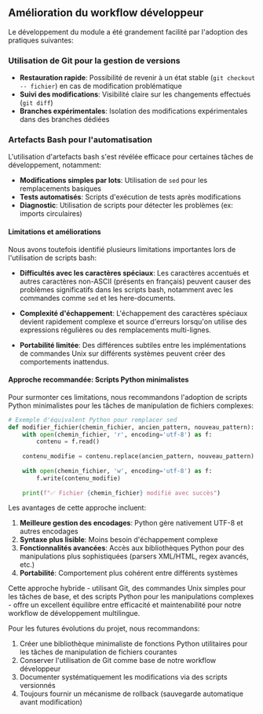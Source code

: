 ## Amélioration du workflow développeur

Le développement du module a été grandement facilité par l'adoption des pratiques suivantes:

### Utilisation de Git pour la gestion de versions

- **Restauration rapide**: Possibilité de revenir à un état stable (`git checkout -- fichier`) en cas de modification problématique
- **Suivi des modifications**: Visibilité claire sur les changements effectués (`git diff`)
- **Branches expérimentales**: Isolation des modifications expérimentales dans des branches dédiées

### Artefacts Bash pour l'automatisation

L'utilisation d'artefacts bash s'est révélée efficace pour certaines tâches de développement, notamment:

- **Modifications simples par lots**: Utilisation de `sed` pour les remplacements basiques
- **Tests automatisés**: Scripts d'exécution de tests après modifications
- **Diagnostic**: Utilisation de scripts pour détecter les problèmes (ex: imports circulaires)

#### Limitations et améliorations

Nous avons toutefois identifié plusieurs limitations importantes lors de l'utilisation de scripts bash:

- **Difficultés avec les caractères spéciaux**: Les caractères accentués et autres caractères non-ASCII (présents en français) peuvent causer des problèmes significatifs dans les scripts bash, notamment avec les commandes comme `sed` et les here-documents.

- **Complexité d'échappement**: L'échappement des caractères spéciaux devient rapidement complexe et source d'erreurs lorsqu'on utilise des expressions régulières ou des remplacements multi-lignes.

- **Portabilité limitée**: Des différences subtiles entre les implémentations de commandes Unix sur différents systèmes peuvent créer des comportements inattendus.

#### Approche recommandée: Scripts Python minimalistes

Pour surmonter ces limitations, nous recommandons l'adoption de scripts Python minimalistes pour les tâches de manipulation de fichiers complexes:

```python
# Exemple d'équivalent Python pour remplacer sed
def modifier_fichier(chemin_fichier, ancien_pattern, nouveau_pattern):
    with open(chemin_fichier, 'r', encoding='utf-8') as f:
        contenu = f.read()
    
    contenu_modifie = contenu.replace(ancien_pattern, nouveau_pattern)
    
    with open(chemin_fichier, 'w', encoding='utf-8') as f:
        f.write(contenu_modifie)
    
    print(f"✅ Fichier {chemin_fichier} modifié avec succès")
```

Les avantages de cette approche incluent:

1. **Meilleure gestion des encodages**: Python gère nativement UTF-8 et autres encodages
2. **Syntaxe plus lisible**: Moins besoin d'échappement complexe
3. **Fonctionnalités avancées**: Accès aux bibliothèques Python pour des manipulations plus sophistiquées (parsers XML/HTML, regex avancés, etc.)
4. **Portabilité**: Comportement plus cohérent entre différents systèmes

Cette approche hybride - utilisant Git, des commandes Unix simples pour les tâches de base, et des scripts Python pour les manipulations complexes - offre un excellent équilibre entre efficacité et maintenabilité pour notre workflow de développement multilingue.

Pour les futures évolutions du projet, nous recommandons:
1. Créer une bibliothèque minimaliste de fonctions Python utilitaires pour les tâches de manipulation de fichiers courantes
2. Conserver l'utilisation de Git comme base de notre workflow développeur
3. Documenter systématiquement les modifications via des scripts versionnés
4. Toujours fournir un mécanisme de rollback (sauvegarde automatique avant modification)
